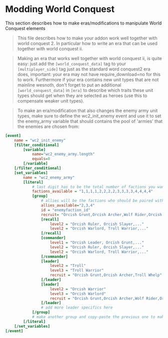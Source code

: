 # Modding World Conquest

This section describes how to make eras/modifications to manipulate World Conquest elements

> This file describes how to make your addon work well together with world conquest 2. In particular how to write an era that can be used together with world conquest ii.

> Making an era that works well together with world conquest ii, is quite
> easy: just add the `[world_conquest_data]` tag to your `[multiplayer_side]` tag just as
> the standard word conquest2 era does, important: your era may not have
> require_download=no for this to work. Furthermore if your era contains
> new unit types that are not mainline wesnoth, don't forget to put an additional
> `[world_conquest_data]` in `[era]` to describe which traits these unit types should get
> when they are selected as heroes (use this to compensate weaker unit types).

> To make an era/modification that also changes the enemy army unit types,
> make sure to define the wc2_init_enemy event and use it to set the enemy_army
> variable that should contains the pool of 'armies' that the enemies are chosen from:
```ini
[event]
	name = "wc2_init_enemy"
	[filter_conditional]
		[variable]
			name="wc2_enemy_army.length"
			equals=0
		[/variable]
	[/filter_conditional]
	[set_variables]
		name = "wc2_enemy_army"
		[literal]
			# last digit has to be the total number of factions you want to [group]
			factions_available = "1,1,1,1,2,2,2,2,3,3,3,3,4,4,4,4"
			[group]
				# allies will be the factions who should be paired with this one
			    allies_available="2,3,4"
				id = "enemyfaction_id"
				recruit= "Orcish Grunt,Orcish Archer,Wolf Rider,Orcish Assassin,Troll Whelp"
				[recall]
					level2 = "Orcish Ruler, Orcish Slayer,..."
					level2 = "Orcish Warlord, Troll Warrior,..."
				[/recall]
				[commander]
					level1 = "Orcish Leader, Orcish Grunt,..."
					level2 = "Orcish Ruler, Orcish Slayer,..."
					level2 = "Orcish Warlord, Troll Warrior,..."
				[/commander]
				[leader]
					level2 = "Troll"
					level3 = "Troll Warrior"
					recruit = "Orcish Grunt,Orcish Archer,Troll Whelp"
				[/leader]
				[leader]
					level2 = "Orcish Warrior"
					level3 = "Orcish Warlord"
					recruit = "Orcish Grunt,Orcish Archer,Wolf Rider,Orcish Assassin"
				[/leader]
				# add more leader specifics here
			[/group]
            # make another group and copy-paste the previous one to make more factions
		[/literal]
	[/set_variables]
[/event]
```